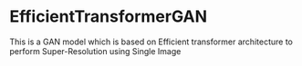 # EfficientTransformerGAN
This is a GAN model which is based on Efficient transformer architecture to perform Super-Resolution using Single Image
